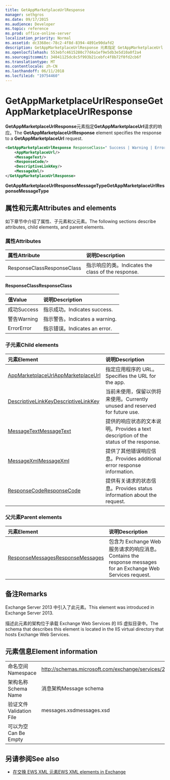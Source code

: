 ```yaml
---
title: GetAppMarketplaceUrlResponse
manager: sethgros
ms.date: 09/17/2015
ms.audience: Developer
ms.topic: reference
ms.prod: office-online-server
localization_priority: Normal
ms.assetid: dc3368ec-78c2-4f8d-8394-4891e90dafd2
description: GetAppMarketplaceUrlResponse 元素指定 GetAppMarketplaceUrl 请求的响应。
ms.openlocfilehash: 553ebfc4615280c77d4a1ef9e5db3e5d10a0f2a4
ms.sourcegitcommit: 34041125dc8c5f993b21cebfc4f8b72f0fd2cb6f
ms.translationtype: MT
ms.contentlocale: zh-CN
ms.lasthandoff: 06/11/2018
ms.locfileid: "19754460"
---
```

# <a name="getappmarketplaceurlresponse"></a><span data-ttu-id="5e273-103">GetAppMarketplaceUrlResponse</span><span class="sxs-lookup"><span data-stu-id="5e273-103">GetAppMarketplaceUrlResponse</span></span>

<span data-ttu-id="5e273-104">**GetAppMarketplaceUrlResponse**元素指定**GetAppMarketplaceUrl**请求的响应。</span><span class="sxs-lookup"><span data-stu-id="5e273-104">The **GetAppMarketplaceUrlResponse** element specifies the response to a **GetAppMarketplaceUrl** request.</span></span> 
  
```XML
<GetAppMarketplaceUrlResponse ResponseClass=" Success | Warning | Error ">
    <AppMarketplaceUrl/>
    <MessageText/>
    <ResponseCode/>
    <DescriptiveLinkKey/>
    <MessageXml/>
</GetAppMarketplaceUrlResponse>
```

 <span data-ttu-id="5e273-105">**GetAppMarketplaceUrlResponseMessageType**</span><span class="sxs-lookup"><span data-stu-id="5e273-105">**GetAppMarketplaceUrlResponseMessageType**</span></span>
## <a name="attributes-and-elements"></a><span data-ttu-id="5e273-106">属性和元素</span><span class="sxs-lookup"><span data-stu-id="5e273-106">Attributes and elements</span></span>

<span data-ttu-id="5e273-107">如下章节中介绍了属性、子元素和父元素。</span><span class="sxs-lookup"><span data-stu-id="5e273-107">The following sections describe attributes, child elements, and parent elements.</span></span>
  
### <a name="attributes"></a><span data-ttu-id="5e273-108">属性</span><span class="sxs-lookup"><span data-stu-id="5e273-108">Attributes</span></span>

|<span data-ttu-id="5e273-109">**属性**</span><span class="sxs-lookup"><span data-stu-id="5e273-109">**Attribute**</span></span>|<span data-ttu-id="5e273-110">**说明**</span><span class="sxs-lookup"><span data-stu-id="5e273-110">**Description**</span></span>|
|:-----|:-----|
|<span data-ttu-id="5e273-111">ResponseClass</span><span class="sxs-lookup"><span data-stu-id="5e273-111">ResponseClass</span></span>  <br/> |<span data-ttu-id="5e273-112">指示响应的类。</span><span class="sxs-lookup"><span data-stu-id="5e273-112">Indicates the class of the response.</span></span>  <br/> |
   
#### <a name="responseclass"></a><span data-ttu-id="5e273-113">ResponseClass</span><span class="sxs-lookup"><span data-stu-id="5e273-113">ResponseClass</span></span>

|<span data-ttu-id="5e273-114">**值**</span><span class="sxs-lookup"><span data-stu-id="5e273-114">**Value**</span></span>|<span data-ttu-id="5e273-115">**说明**</span><span class="sxs-lookup"><span data-stu-id="5e273-115">**Description**</span></span>|
|:-----|:-----|
|<span data-ttu-id="5e273-116">成功</span><span class="sxs-lookup"><span data-stu-id="5e273-116">Success</span></span>  <br/> |<span data-ttu-id="5e273-117">指示成功。</span><span class="sxs-lookup"><span data-stu-id="5e273-117">Indicates success.</span></span>  <br/> |
|<span data-ttu-id="5e273-118">警告</span><span class="sxs-lookup"><span data-stu-id="5e273-118">Warning</span></span>  <br/> |<span data-ttu-id="5e273-119">指示警告。</span><span class="sxs-lookup"><span data-stu-id="5e273-119">Indicates a warning.</span></span>  <br/> |
|<span data-ttu-id="5e273-120">Error</span><span class="sxs-lookup"><span data-stu-id="5e273-120">Error</span></span>  <br/> |<span data-ttu-id="5e273-121">指示错误。</span><span class="sxs-lookup"><span data-stu-id="5e273-121">Indicates an error.</span></span>  <br/> |
   
### <a name="child-elements"></a><span data-ttu-id="5e273-122">子元素</span><span class="sxs-lookup"><span data-stu-id="5e273-122">Child elements</span></span>

|<span data-ttu-id="5e273-123">**元素**</span><span class="sxs-lookup"><span data-stu-id="5e273-123">**Element**</span></span>|<span data-ttu-id="5e273-124">**说明**</span><span class="sxs-lookup"><span data-stu-id="5e273-124">**Description**</span></span>|
|:-----|:-----|
|[<span data-ttu-id="5e273-125">AppMarketplaceUrl</span><span class="sxs-lookup"><span data-stu-id="5e273-125">AppMarketplaceUrl</span></span>](appmarketplaceurl.md) <br/> |<span data-ttu-id="5e273-126">指定应用程序的 URL。</span><span class="sxs-lookup"><span data-stu-id="5e273-126">Specifies the URL for the app.</span></span>  <br/> |
|[<span data-ttu-id="5e273-127">DescriptiveLinkKey</span><span class="sxs-lookup"><span data-stu-id="5e273-127">DescriptiveLinkKey</span></span>](descriptivelinkkey.md) <br/> |<span data-ttu-id="5e273-128">当前未使用，保留以供将来使用。</span><span class="sxs-lookup"><span data-stu-id="5e273-128">Currently unused and reserved for future use.</span></span>  <br/> |
|[<span data-ttu-id="5e273-129">MessageText</span><span class="sxs-lookup"><span data-stu-id="5e273-129">MessageText</span></span>](messagetext.md) <br/> |<span data-ttu-id="5e273-130">提供的响应状态的文本说明。</span><span class="sxs-lookup"><span data-stu-id="5e273-130">Provides a text description of the status of the response.</span></span>  <br/> |
|[<span data-ttu-id="5e273-131">MessageXml</span><span class="sxs-lookup"><span data-stu-id="5e273-131">MessageXml</span></span>](messagexml.md) <br/> |<span data-ttu-id="5e273-132">提供了其他错误响应信息。</span><span class="sxs-lookup"><span data-stu-id="5e273-132">Provides additional error response information.</span></span>  <br/> |
|[<span data-ttu-id="5e273-133">ResponseCode</span><span class="sxs-lookup"><span data-stu-id="5e273-133">ResponseCode</span></span>](responsecode.md) <br/> |<span data-ttu-id="5e273-134">提供有关请求的状态信息。</span><span class="sxs-lookup"><span data-stu-id="5e273-134">Provides status information about the request.</span></span>  <br/> |
   
### <a name="parent-elements"></a><span data-ttu-id="5e273-135">父元素</span><span class="sxs-lookup"><span data-stu-id="5e273-135">Parent elements</span></span>

|<span data-ttu-id="5e273-136">**元素**</span><span class="sxs-lookup"><span data-stu-id="5e273-136">**Element**</span></span>|<span data-ttu-id="5e273-137">**说明**</span><span class="sxs-lookup"><span data-stu-id="5e273-137">**Description**</span></span>|
|:-----|:-----|
|[<span data-ttu-id="5e273-138">ResponseMessages</span><span class="sxs-lookup"><span data-stu-id="5e273-138">ResponseMessages</span></span>](responsemessages.md) <br/> |<span data-ttu-id="5e273-139">包含为 Exchange Web 服务请求的响应消息。</span><span class="sxs-lookup"><span data-stu-id="5e273-139">Contains the response messages for an Exchange Web Services request.</span></span>  <br/> |
   
## <a name="remarks"></a><span data-ttu-id="5e273-140">备注</span><span class="sxs-lookup"><span data-stu-id="5e273-140">Remarks</span></span>

<span data-ttu-id="5e273-141">Exchange Server 2013 中引入了此元素。</span><span class="sxs-lookup"><span data-stu-id="5e273-141">This element was introduced in Exchange Server 2013.</span></span>
  
<span data-ttu-id="5e273-142">描述此元素的架构位于承载 Exchange Web Services 的 IIS 虚拟目录中。</span><span class="sxs-lookup"><span data-stu-id="5e273-142">The schema that describes this element is located in the IIS virtual directory that hosts Exchange Web Services.</span></span>
  
## <a name="element-information"></a><span data-ttu-id="5e273-143">元素信息</span><span class="sxs-lookup"><span data-stu-id="5e273-143">Element information</span></span>

|||
|:-----|:-----|
|<span data-ttu-id="5e273-144">命名空间</span><span class="sxs-lookup"><span data-stu-id="5e273-144">Namespace</span></span>  <br/> |http://schemas.microsoft.com/exchange/services/2006/messages  <br/> |
|<span data-ttu-id="5e273-145">架构名称</span><span class="sxs-lookup"><span data-stu-id="5e273-145">Schema Name</span></span>  <br/> |<span data-ttu-id="5e273-146">消息架构</span><span class="sxs-lookup"><span data-stu-id="5e273-146">Message schema</span></span>  <br/> |
|<span data-ttu-id="5e273-147">验证文件</span><span class="sxs-lookup"><span data-stu-id="5e273-147">Validation File</span></span>  <br/> |<span data-ttu-id="5e273-148">messages.xsd</span><span class="sxs-lookup"><span data-stu-id="5e273-148">messages.xsd</span></span>  <br/> |
|<span data-ttu-id="5e273-149">可以为空</span><span class="sxs-lookup"><span data-stu-id="5e273-149">Can Be Empty</span></span>  <br/> ||
   
## <a name="see-also"></a><span data-ttu-id="5e273-150">另请参阅</span><span class="sxs-lookup"><span data-stu-id="5e273-150">See also</span></span>



- [<span data-ttu-id="5e273-151">在交换 EWS XML 元素</span><span class="sxs-lookup"><span data-stu-id="5e273-151">EWS XML elements in Exchange</span></span>](ews-xml-elements-in-exchange.md)

